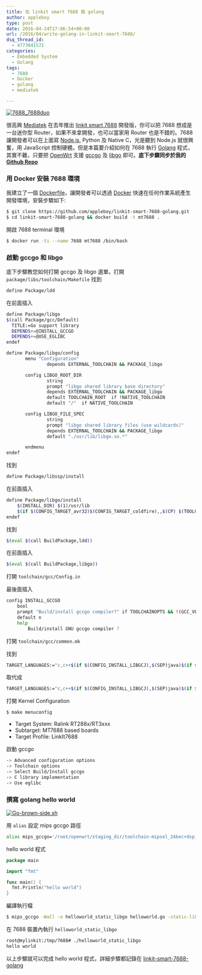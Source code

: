 ```yaml
---
title: 在 linkit smart 7688 寫 golang
author: appleboy
type: post
date: 2016-04-24T17:06:54+00:00
url: /2016/04/write-golang-in-linkit-smart-7688/
dsq_thread_id:
  - 4773041572
categories:
  - Embedded System
  - Golang
tags:
  - 7688
  - Docker
  - golang
  - mediatek

---
```

<a data-flickr-embed="true"  href="https://www.flickr.com/photos/appleboy/26010372204/in/dateposted-public/" title="7688_7688duo"><img src="https://i0.wp.com/farm2.staticflickr.com/1545/26010372204_a1dcf1e0fc_z.jpg?resize=640%2C391&#038;ssl=1" alt="7688_7688duo" data-recalc-dims="1" /></a>

很高興 [Mediatek][1] 在去年推出 [linkit smart 7688][2] 開發版，你可以把 7688 想成是一台迷你型 Router，如果不來拿開發，也可以當家用 Router 也是不錯的。7688 讓開發者可以在上面寫 [Node.js][3], Python 及 Native C，光是聽到 Node.js 就很興奮，用 JavaScript 控制硬體。但是本篇要介紹如何在 7688 執行 [Golang][4] 程式，其實不難，只要把 [OpenWrt][5] 支援 [gccgo][6] 及 [libgo][7] 即可。**底下步驟同步於我的 [Github Repo][8]**

<!--more-->

### 用 Docker 安裝 7688 環境

我建立了一個 [Dockerfile][9]，讓開發者可以透過 [Docker][10] 快速在任何作業系統產生開發環境，安裝步驟如下:

```bash
$ git clone https://github.com/appleboy/linkit-smart-7688-golang.git 
$ cd linkit-smart-7688-golang && docker build -t mt7688 .
```

開啟 7688 terminal 環境

```bash
$ docker run -ti --name 7688 mt7688 /bin/bash
```

### 啟動 gccgo 和 libgo

底下步驟教您如何打開 gccgo 及 libgo 選單。打開 `package/libs/toolchain/Makefile` 找到

```bash
define Package/ldd
```

在前面插入

```bash
define Package/libgo
$(call Package/gcc/Default)
  TITLE:=Go support library
  DEPENDS+=@INSTALL_GCCGO
  DEPENDS+=@USE_EGLIBC
endef

define Package/libgo/config
       menu "Configuration"
               depends EXTERNAL_TOOLCHAIN && PACKAGE_libgo

       config LIBGO_ROOT_DIR
               string
               prompt "libgo shared library base directory"
               depends EXTERNAL_TOOLCHAIN && PACKAGE_libgo
               default TOOLCHAIN_ROOT  if !NATIVE_TOOLCHAIN
               default "/"  if NATIVE_TOOLCHAIN

       config LIBGO_FILE_SPEC
               string
               prompt "libgo shared library files (use wildcards)"
               depends EXTERNAL_TOOLCHAIN && PACKAGE_libgo
               default "./usr/lib/libgo.so.*"

       endmenu
endef
```

找到

```bash
define Package/libssp/install
```

在前面插入

```bash
define Package/libgo/install
    $(INSTALL_DIR) $(1)/usr/lib
    $(if $(CONFIG_TARGET_avr32)$(CONFIG_TARGET_coldfire),,$(CP) $(TOOLCHAIN_DIR)/lib/libgo.so.* $(1)/usr/lib/)
endef
```

找到

```bash
$(eval $(call BuildPackage,ldd))
```

在前面插入

```bash
$(eval $(call BuildPackage,libgo))
```

打開 `toolchain/gcc/Config.in`

最後面插入

```bash
config INSTALL_GCCGO
    bool
    prompt "Build/install gccgo compiler?" if TOOLCHAINOPTS && !(GCC_VERSION_4_6 || GCC_VERSION_4_6_LINARO)
    default n
    help
        Build/install GNU gccgo compiler ?
```

打開 `toolchain/gcc/common.mk`

找到

```bash
TARGET_LANGUAGES:="c,c++$(if $(CONFIG_INSTALL_LIBGCJ),$(SEP)java)$(if $(CONFIG_INSTALL_GFORTRAN),$(SEP)fortran)"
```

取代成

```bash
TARGET_LANGUAGES:="c,c++$(if $(CONFIG_INSTALL_LIBGCJ),$(SEP)java)$(if $(CONFIG_INSTALL_GFORTRAN),$(SEP)fortran)$(if $(CONFIG_INSTALL_GCCGO),$(SEP)go)"
```

打開 Kernel Configuration

```bash
$ make menuconfig
```

  * Target System: Ralink RT288x/RT3xxx
  * Subtarget: MT7688 based boards
  * Target Profile: LinkIt7688

啟動 gccgo

```bash
-> Advanced configuration options
-> Toolchain options
-> Select Build/Install gccgo
-> C library implementation
-> Use eglibc
```

### 撰寫 golang hello world

<a data-flickr-embed="true"  href="https://www.flickr.com/photos/appleboy/24407557644/in/dateposted-public/" title="Go-brown-side.sh"><img src="https://i1.wp.com/farm2.staticflickr.com/1622/24407557644_36087ca6de.jpg?resize=500%2C500&#038;ssl=1" alt="Go-brown-side.sh" data-recalc-dims="1" /></a>

用 `alias` 設定 mips gccgo 路徑

```bash
alias mips_gccgo='/root/openwrt/staging_dir/toolchain-mipsel_24kec+dsp_gcc-4.8-linaro_glibc-2.19/bin/mipsel-openwrt-linux-gccgo -Wl,-R,/root/openwrt/staging_dir/toolchain-mipsel_24kec+dsp_gcc-4.8-linaro_glibc-2.19/lib/gcc/mipsel-openwrt-linux-gnu/4.8.3 -L /root/openwrt/staging_dir/toolchain-mipsel_24kec+dsp_gcc-4.8-linaro_glibc-2.19/lib'
```

hello world 程式

```go
package main

import "fmt"

func main() {
  fmt.Println("hello world")
}
```

編譯執行檔

```bash
$ mips_gccgo -Wall -o helloworld_static_libgo helloworld.go -static-libgo
```

在 7688 裝置內執行 `helloworld_static_libgo`

```bash
root@mylinkit:/tmp/7688# ./helloworld_static_libgo 
hello world
```

以上步驟就可以完成 hello world 程式，詳細步驟都記錄在 [linkit-smart-7688-golang][8]

 [1]: http://www.mediatek.com/zh-TW/
 [2]: https://labs.mediatek.com/site/global/developer_tools/mediatek_linkit_smart_7688/whatis_7688/index.gsp
 [3]: https://nodejs.org/en/
 [4]: https://golang.org/
 [5]: https://openwrt.org/
 [6]: https://golang.org/doc/install/gccgo
 [7]: https://github.com/golang/gofrontend/tree/master/libgo
 [8]: https://github.com/appleboy/linkit-smart-7688-golang
 [9]: https://github.com/appleboy/linkit-smart-7688-golang/blob/master/Dockerfile
 [10]: https://www.docker.com/
